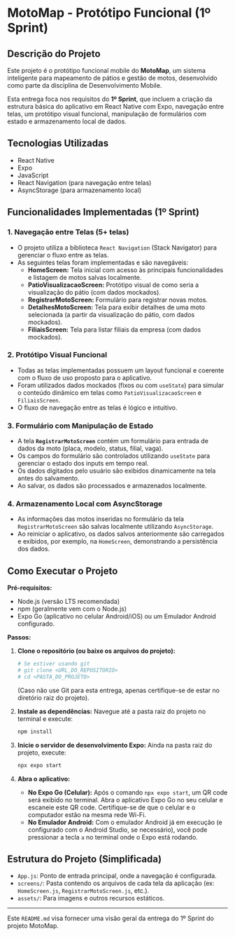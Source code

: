 # MotoMap - Protótipo Funcional (1º Sprint)

## Descrição do Projeto

Este projeto é o protótipo funcional mobile do **MotoMap**, um sistema inteligente para mapeamento de pátios e gestão de motos, desenvolvido como parte da disciplina de Desenvolvimento Mobile.

Esta entrega foca nos requisitos do **1º Sprint**, que incluem a criação da estrutura básica do aplicativo em React Native com Expo, navegação entre telas, um protótipo visual funcional, manipulação de formulários com estado e armazenamento local de dados.

## Tecnologias Utilizadas

* React Native
* Expo
* JavaScript
* React Navigation (para navegação entre telas)
* AsyncStorage (para armazenamento local)

## Funcionalidades Implementadas (1º Sprint)

### 1. Navegação entre Telas (5+ telas)
* O projeto utiliza a biblioteca `React Navigation` (Stack Navigator) para gerenciar o fluxo entre as telas.
* As seguintes telas foram implementadas e são navegáveis:
    * **HomeScreen:** Tela inicial com acesso às principais funcionalidades e listagem de motos salvas localmente.
    * **PatioVisualizacaoScreen:** Protótipo visual de como seria a visualização do pátio (com dados mockados).
    * **RegistrarMotoScreen:** Formulário para registrar novas motos.
    * **DetalhesMotoScreen:** Tela para exibir detalhes de uma moto selecionada (a partir da visualização do pátio, com dados mockados).
    * **FiliaisScreen:** Tela para listar filiais da empresa (com dados mockados).

### 2. Protótipo Visual Funcional
* Todas as telas implementadas possuem um layout funcional e coerente com o fluxo de uso proposto para o aplicativo.
* Foram utilizados dados mockados (fixos ou com `useState`) para simular o conteúdo dinâmico em telas como `PatioVisualizacaoScreen` e `FiliaisScreen`.
* O fluxo de navegação entre as telas é lógico e intuitivo.

### 3. Formulário com Manipulação de Estado
* A tela **`RegistrarMotoScreen`** contém um formulário para entrada de dados da moto (placa, modelo, status, filial, vaga).
* Os campos do formulário são controlados utilizando `useState` para gerenciar o estado dos inputs em tempo real.
* Os dados digitados pelo usuário são exibidos dinamicamente na tela antes do salvamento.
* Ao salvar, os dados são processados e armazenados localmente.

### 4. Armazenamento Local com AsyncStorage
* As informações das motos inseridas no formulário da tela `RegistrarMotoScreen` são salvas localmente utilizando `AsyncStorage`.
* Ao reiniciar o aplicativo, os dados salvos anteriormente são carregados e exibidos, por exemplo, na `HomeScreen`, demonstrando a persistência dos dados.

## Como Executar o Projeto

**Pré-requisitos:**
* Node.js (versão LTS recomendada)
* npm (geralmente vem com o Node.js)
* Expo Go (aplicativo no celular Android/iOS) ou um Emulador Android configurado.

**Passos:**

1.  **Clone o repositório (ou baixe os arquivos do projeto):**
    ```bash
    # Se estiver usando git
    # git clone <URL_DO_REPOSITORIO>
    # cd <PASTA_DO_PROJETO>
    ```
    (Caso não use Git para esta entrega, apenas certifique-se de estar no diretório raiz do projeto).

2.  **Instale as dependências:**
    Navegue até a pasta raiz do projeto no terminal e execute:
    ```bash
    npm install
    ```

3.  **Inicie o servidor de desenvolvimento Expo:**
    Ainda na pasta raiz do projeto, execute:
    ```bash
    npx expo start
    ```

4.  **Abra o aplicativo:**
    * **No Expo Go (Celular):** Após o comando `npx expo start`, um QR code será exibido no terminal. Abra o aplicativo Expo Go no seu celular e escaneie este QR code. Certifique-se de que o celular e o computador estão na mesma rede Wi-Fi.
    * **No Emulador Android:** Com o emulador Android já em execução (e configurado com o Android Studio, se necessário), você pode pressionar a tecla `a` no terminal onde o Expo está rodando.

## Estrutura do Projeto (Simplificada)

* `App.js`: Ponto de entrada principal, onde a navegação é configurada.
* `screens/`: Pasta contendo os arquivos de cada tela da aplicação (ex: `HomeScreen.js`, `RegistrarMotoScreen.js`, etc.).
* `assets/`: Para imagens e outros recursos estáticos.

---

Este `README.md` visa fornecer uma visão geral da entrega do 1º Sprint do projeto MotoMap.